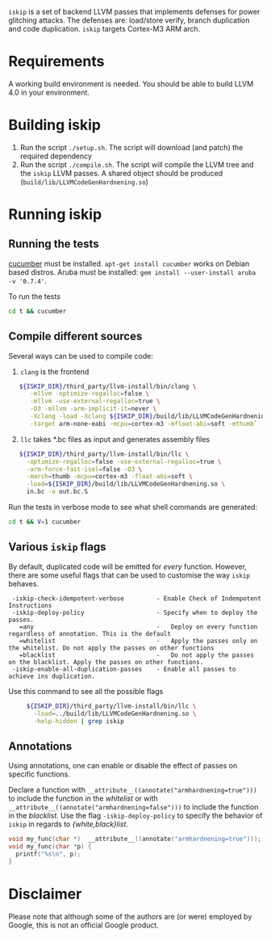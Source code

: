 `iskip` is a set of backend LLVM passes that implements defenses for power
glitching attacks.  The defenses are: load/store verify, branch duplication and
code duplication. `iskip` targets Cortex-M3 ARM arch.

# Requirements

A working build environment is needed. You should be able to build LLVM 4.0 in
your environment.

# Building iskip

1. Run the script `./setup.sh`.  The script will download (and patch) the
   required dependency
2. Run the script `./compile.sh`. The script will compile the LLVM tree and the
   `iskip` LLVM passes. A shared object should be produced
   (`build/lib/LLVMCodeGenHardnening.so`)

# Running iskip

## Running the tests

[cucumber](https://cucumber.io) must be installed. `apt-get install cucumber`
works on Debian based distros. Aruba must be installed: `gem install
--user-install aruba -v '0.7.4'`.

To run the tests
```sh
cd t && cucumber
```

## Compile different sources
Several ways can be used to compile code:

1. `clang` is the frontend
  ```sh
     ${ISKIP_DIR}/third_party/llvm-install/bin/clang \
        -mllvm -optimize-regalloc=false \
        -mllvm -use-external-regalloc=true \
        -O3 -mllvm -arm-implicit-it=never \
        -Xclang -load -Xclang ${ISKIP_DIR}/build/lib/LLVMCodeGenHardnening.so \
        -target arm-none-eabi -mcpu=cortex-m3 -mfloat-abi=soft -mthumb`
  ```
2. `llc` takes \*.bc files as input and generates assembly files
  ```sh
     ${ISKIP_DIR}/third_party/llvm-install/bin/llc \
       -optimize-regalloc=false -use-external-regalloc=true \
       -arm-force-fast-isel=false -O3 \
       -march=thumb -mcpu=cortex-m3 -float-abi=soft \
       -load=${ISKIP_DIR}/build/lib/LLVMCodeGenHardnening.so \
       in.bc -o out.bc.S
  ```

Run the tests in verbose mode to see what shell commands are generated:
```sh
cd t && V=1 cucumber
```

## Various `iskip` flags

By default, duplicated code will be emitted for _every_ function. However,
there are some useful flags that can be used to customise the way `iskip`
behaves.

```
 -iskip-check-idempotent-verbose         - Enable Check of Indempotent Instructions
 -iskip-deploy-policy                    - Specify when to deploy the passes.
   =any                                  -   Deploy on every function regardless of annotation. This is the default
   =whitelist                            -   Apply the passes only on the whitelist. Do not apply the passes on other functions
   =blacklist                            -   Do not apply the passes on the blacklist. Apply the passes on other functions.
 -iskip-enable-all-duplication-passes    - Enable all passes to achieve ins duplication.
```

Use this command to see all the possible flags
```sh
     ${ISKIP_DIR}/third_party/llvm-install/bin/llc \
       -load=../build/lib/LLVMCodeGenHardnening.so \
       -help-hidden | grep iskip
```

## Annotations

Using annotations, one can enable or disable the effect of passes on specific
functions.

Declare a function with `__attribute__((annotate("armhardnening=true")))` to
include the function in the *whitelist* or with
`__attribute__((annotate("armhardnening=false")))` to include the function in
the *blacklist*. Use the flag `-iskip-deploy-policy` to specify the behavior of
`iskip` in regards to *{white,black}list*.

```C
void my_func(char *)  __attribute__((annotate("armhardnening=true")));
void my_func(char *p) {
  printf("%s\n", p);
}
```

# Disclaimer

Please note that although some of the authors are (or were) employed by Google,
this is not an official Google product.
